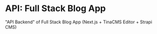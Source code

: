 # API: Full Stack Blog App

"API Backend" of Full Stack Blog App (Next.js + TinaCMS Editor + Strapi CMS)
